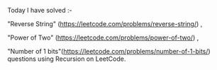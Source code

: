 Today I have solved  :-

 "Reverse String" (https://leetcode.com/problems/reverse-string/) ,

 "Power of Two"  (https://leetcode.com/problems/power-of-two/) ,

  "Number of 1 bits"(https://leetcode.com/problems/number-of-1-bits/)   questions using Recursion on LeetCode.
